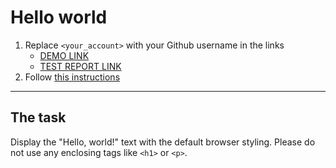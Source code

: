 # Hello world
1. Replace `<your_account>` with your Github username in the links
    - [DEMO LINK](https://<https://github.com/Taya294/layout_hello-world/) <br>
    - [TEST REPORT LINK](https://github.com/Taya294.github.io/layout_hello-world/report/html_report/)
2. Follow [this instructions](https://mate-academy.github.io/layout_task-guideline/)
___

## The task 
Display the "Hello, world!" text with the default browser styling. Please do not 
use any enclosing tags like `<h1>` or `<p>`.
